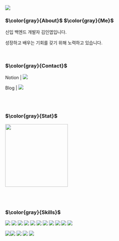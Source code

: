 <img src="https://capsule-render.vercel.app/api?type=waving&color=BDBDC8&height=150&section=header" />


### $\color{gray}{About}$ $\color{gray}{Me}$

신입 백엔드 개발자 김인엽입니다.

성장하고 배우는 기회를 갖기 위해 노력하고 있습니다.

<br>

### $\color{gray}{Contact}$

Notion | <a href="https://www.notion.so/Study-5cf06d0cf93c48748eafa5f34508e861?pvs=21"><img src="https://img.shields.io/badge/Notion-000000?style=flat-square&logo=Notion&logoColor=white"/></a>

Blog     |  <a href="https://afdddd.github.io/"><img src="https://img.shields.io/badge/GitHub-181717?style=flat-square&logo=GitHub&logoColor=white"/></a>


<br><br>
### $\color{gray}{Stat}$


<a href="https://github.com/anuraghazra/convoychat">
  <img height=200 align="center" src="https://github-readme-stats.vercel.app/api/top-langs?username=Afdddd&layout=compact&langs_count=8&card_width=320" />
</a>

<br><br>
### $\color{gray}{Skills}$


<img src="https://img.shields.io/badge/java-007396?style=for-the-badge&logo=java&logoColor=white"> <img src="https://img.shields.io/badge/spring-6DB33F?style=for-the-badge&logo=spring&logoColor=white"> 
<img src="https://img.shields.io/badge/javascript-F7DF1E?style=for-the-badge&logo=javascript&logoColor=black"> 
<img src="https://img.shields.io/badge/html5-E34F26?style=for-the-badge&logo=html5&logoColor=white"> 
<img src="https://img.shields.io/badge/css-1572B6?style=for-the-badge&logo=css3&logoColor=white"> 
<img src="https://img.shields.io/badge/jquery-0769AD?style=for-the-badge&logo=jquery&logoColor=white">
<img src="https://img.shields.io/badge/jsp-004027?style=for-the-badge&logo=jameson&logoColor=white">
<img src="https://img.shields.io/badge/oracle-F80000?style=for-the-badge&logo=oracle&logoColor=white"> 
<img src="https://img.shields.io/badge/mybatis-0C0C0E?style=for-the-badge&logo=bookmyshow&logoColor=white">
<img src="https://img.shields.io/badge/aws s3-232F3E?style=for-the-badge&logo=amazonaws&logoColor=white"> 
<img src="https://img.shields.io/badge/apache tomcat-F8DC75?style=for-the-badge&logo=apachetomcat&logoColor=white">
  

<img src="https://img.shields.io/badge/Visual Studio Code-007ACC?style=for-the-badge&logo=Visual Studio Code&logoColor=white"><img src="https://img.shields.io/badge/IntelliJ IDEA-000000?style=for-the-badge&logo=IntelliJ IDEA&logoColor=white">
<img src="https://img.shields.io/badge/eclipseide-2C2255?style=for-the-badge&logo=eclipseide&logoColor=white">
<img src="https://img.shields.io/badge/Github-181717?style=for-the-badge&logo=Github&logoColor=white">
<img src="https://img.shields.io/badge/slack-4A154B?style=for-the-badge&logo=slack&logoColor=white">






